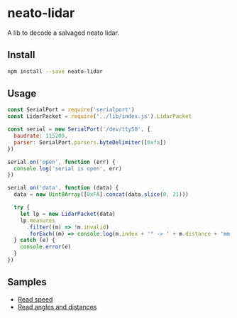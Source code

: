 # neato-lidar

A lib to decode a salvaged neato lidar.


## Install

```bash
npm install --save neato-lidar
```

## Usage

```javascript
const SerialPort = require('serialport')
const LidarPacket = require('../lib/index.js').LidarPacket

const serial = new SerialPort('/dev/ttyS0', {
  baudrate: 115200,
  parser: SerialPort.parsers.byteDelimiter([0xfa])
})

serial.on('open', function (err) {
  console.log('serial is open', err)
})

serial.on('data', function (data) {
  data = new Uint8Array([0xFA].concat(data.slice(0, 21)))

  try {
    let lp = new LidarPacket(data)
    lp.measures
      .filter((m) => !m.invalid)
      .forEach((m) => console.log(m.index + '° -> ' + m.distance + 'mm'))
  } catch (e) {
    console.error(e)
  }
})
```

## Samples
  * [Read speed](https://github.com/cgarnier/neato-lidar/blob/feature/serial-tests/samples/speed.js)
  * [Read angles and distances](https://github.com/cgarnier/neato-lidar/blob/feature/serial-tests/samples/distances.js)